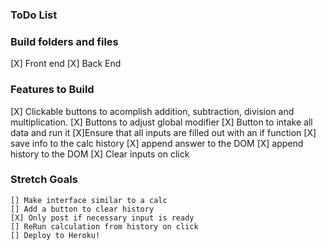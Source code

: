 ### ToDo List

### Build folders and files
[X] Front end
[X] Back End


### Features to Build
[X] Clickable buttons to acomplish addition, subtraction, division and multiplication.
    [X] Buttons to adjust global modifier
    [X] Button to intake all data and run it
        [X]Ensure that all inputs are filled out with an if function
        [X] save info to the calc history
[X] append answer to the DOM
[X] append history to the DOM
[X] Clear inputs on click

### Stretch Goals
    [] Make interface similar to a calc
    [] Add a button to clear history 
    [X] Only post if necessary input is ready
    [] ReRun calculation from history on click
    [] Deploy to Heroku!
